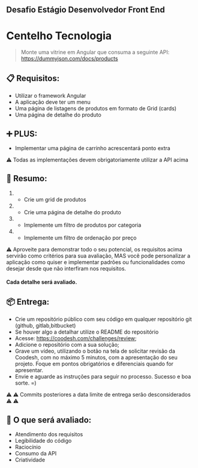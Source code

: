## Desafio Estágio Desenvolvedor Front End
# Centelho Tecnologia


> Monte uma vitrine em Angular que consuma a seguinte API: 
https://dummyjson.com/docs/products


## 📋 Requisitos:

+ Utilizar o framework Angular
+ A aplicação deve ter um menu
+ Uma página de listagens de produtos em formato de Grid (cards)
+ Uma página de detalhe do produto


## ➕ PLUS:

+ Implementar uma página de carrinho acrescentará ponto extra


⚠️ Todas as implementações devem obrigatoriamente utilizar a API acima


## 📝 Resumo:

1. - Crie um grid de produtos
2. - Crie uma página de detalhe do produto
3. - Implemente um filtro de produtos por categoria 
4. - Implemente um filtro de ordenação por preço


⚠️ Aproveite para demonstrar todo o seu potencial, os requisitos acima servirão como critérios para sua avaliação, MAS você pode personalizar a aplicação como quiser e implementar padrões ou funcionalidades como desejar desde que não interfiram nos requisitos.

#### Cada detalhe será avaliado.


## 📦 Entrega:

- Crie um repositório público com seu código em qualquer repositório git (github, gitlab,bitbucket)
- Se houver algo a detalhar utilize o README do repositório
- Acesse: https://coodesh.com/challenges/review;
- Adicione o repositório com a sua solução;
- Grave um vídeo, utilizando o botão na tela de solicitar revisão da Coodesh, com no máximo 5 minutos, com a apresentação do seu projeto. Foque em pontos obrigatórios e diferenciais quando for apresentar.
- Envie e aguarde as instruções para seguir no processo. Sucesso e boa sorte. =)


⚠️ ⚠️ Commits posteriores a data limite de entrega serão desconsiderados ⚠️ ⚠️ 


## 🔎 O que será avaliado:

- Atendimento dos requisitos
- Legibilidade do código
- Raciocínio
- Consumo da API
- Criatividade


